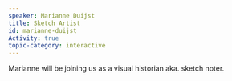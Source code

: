 ```yaml
---
speaker: Marianne Duijst
title: Sketch Artist
id: marianne-duijst
Activity: true
topic-category: interactive
---
```


<!--<a href="http://www.slideshare.net/Kevlin/the-error-of-our-ways">[Slides]</a>-->

Marianne will be joining us as a visual historian aka. sketch noter.
